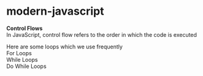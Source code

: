 # modern-javascript

**Control Flows**<br>
In JavaScript, control flow refers to the order in which the code is executed<br>

Here are some loops which we use frequently<br>
For Loops<br>
While Loops<br>
Do While Loops<br>
